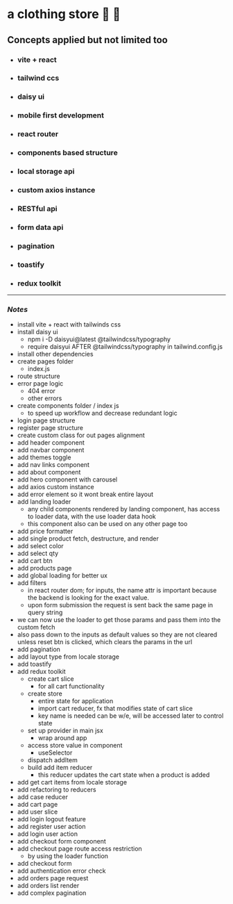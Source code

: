 <a name="custom_anchor_name"></a>

# a clothing store :shirt: :jeans:

## Concepts applied but not limited too

- ### vite + react
- ### tailwind ccs
- ### daisy ui
- ### mobile first development
- ### react router
- ### components based structure
- ### local storage api
- ### custom axios instance
- ### RESTful api
- ### form data api
- ### pagination
- ### toastify
- ### redux toolkit

---

### _Notes_

- install vite + react with tailwinds css
- install daisy ui
  - npm i -D daisyui@latest @tailwindcss/typography
  - require daisyui AFTER @tailwindcss/typography in tailwind.config.js
- install other dependencies
- create pages folder
  - index.js
- route structure
- error page logic
  - 404 error
  - other errors
- create components folder / index js
  - to speed up workflow and decrease redundant logic
- login page structure
- register page structure
- create custom class for out pages alignment
- add header component
- add navbar component
- add themes toggle
- add nav links component
- add about component
- add hero component with carousel
- add axios custom instance
- add error element so it wont break entire layout
- add landing loader
  - any child components rendered by landing component, has access to loader data, with the use loader data hook
  - this component also can be used on any other page too
- add price formatter
- add single product fetch, destructure, and render
- add select color
- add select qty
- add cart btn
- add products page
- add global loading for better ux
- add filters
  - in react router dom; for inputs, the name attr is important because the backend is looking for the exact value.
  - upon form submission the request is sent back the same page in query string
- we can now use the loader to get those params and pass them into the custom fetch
- also pass down to the inputs as default values so they are not cleared unless reset btn is clicked, which clears the params in the url
- add pagination
- add layout type from locale storage
- add toastify
- add redux toolkit
  - create cart slice
    - for all cart functionality
  - create store
    - entire state for application
    - import cart reducer, fx that modifies state of cart slice
    - key name is needed can be w/e, will be accessed later to control state
  - set up provider in main jsx
    - wrap around app
  - access store value in component
    - useSelector
  - dispatch addItem
  - build add item reducer
    - this reducer updates the cart state when a product is added
- add get cart items from locale storage
- add refactoring to reducers
- add case reducer
- add cart page
- add user slice
- add login logout feature
- add register user action
- add login user action
- add checkout form component
- add checkout page route access restriction
  - by using the loader function
- add checkout form
- add authentication error check
- add orders page request
- add orders list render
- add complex pagination
